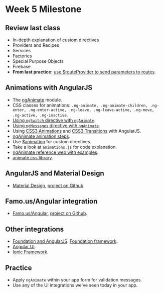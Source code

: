 Week 5 Milestone
===================

## Review last class

* In-depth explanation of custom directives
* Providers and Recipes
* Services
* Factories
* Special Purpose Objects
* Firebase
* __From last practice:__ [use $routeProvider to send parameters to routes](http://tutorials.jenkov.com/angularjs/routes.html).

## Animations with AngularJS

* The [ngAnimate](https://docs.angularjs.org/api/ngAnimate) module.
 * CSS classes for animations: `.ng-animate, .ng-animate-children, .ng-enter, .ng-enter-active, .ng-leave, .ng-leave-active, .ng-move, .ng-active, .ng-inactive`.
 * [Using `ngSwitch` directive with `ngAnimate`](https://docs.angularjs.org/api/ng/directive/ngSwitch).
 * [Using `ngMessages` directive with `ngAnimate`](https://docs.angularjs.org/api/ngMessages).
 * Using [CSS3 Animations](http://css-tricks.com/almanac/properties/a/animation/) and [CSS3 Transitions](http://css-tricks.com/almanac/properties/t/transition/) with AngularJS.
* [ngAnimate animation steps](https://docs.angularjs.org/api/ngAnimate/service/$animate).
* Use [$animation](https://docs.angularjs.org/api/ng/type/angular.Module) for custom directives.
* Take a look at `animations.js` for code explanation.
* [ngAnimate reference web with examples](http://www.nganimate.org/).
* [animate.css library](https://daneden.github.io/animate.css/).

## AngularJS and Material Design

* [Material Design](https://material.angularjs.org/#/), [project on Github](https://github.com/angular/material).

## Famo.us/Angular integration

* [Famo.us/Angular](http://famo.us/integrations/angular/#/intro), [project on Github](https://github.com/Famous/famous-angular).

## Other integrations

* [Foundation and AngularJS](http://zurb.com/article/1345/design-amazing-single-page-apps-with-the-). [Foundation framework](http://foundation.zurb.com/).
* [Angular UI](http://angular-ui.github.io/).
* [Ionic Framework](http://ionicframework.com/).

## Practice

* Apply `ngAnimate` within your app form for validation messages.
* Use any of the UI integrations we've seen today in your app.